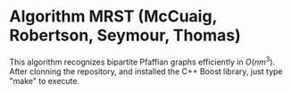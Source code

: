 # Algorithm MRST (McCuaig, Robertson, Seymour, Thomas)
This algorithm recognizes bipartite Pfaffian graphs efficiently in $O(nm^3)$.
After clonning the repository, and installed the C++ Boost library, just type "make" to execute.
